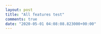 ```yaml
---
layout: post
title: "All features test"
comments: true
date: "2020-05-01 04:08:08.823000+00:00"
---
```






